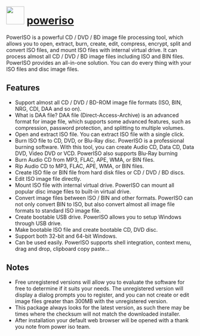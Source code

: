 # <img src="https://cdn.jsdelivr.net/gh/chocolatey-community/chocolatey-packages@c8d48758cdc18d43e6c1525824720377c8b9ba24/icons/poweriso.png" width="48" height="48"/> [poweriso](https://chocolatey.org/packages/poweriso)

PowerISO is a powerful CD / DVD / BD image file processing tool, which allows you to open, extract, burn, create, edit, compress, encrypt, split and convert ISO files, and mount ISO files with internal virtual drive. It can process almost all CD / DVD / BD image files including ISO and BIN files. PowerISO provides an all-in-one solution. You can do every thing with your ISO files and disc image files.

## Features

- Support almost all CD / DVD / BD-ROM image file formats (ISO, BIN, NRG, CDI, DAA and so on).
- What is DAA file? DAA file (Direct-Access-Archive) is an advanced format for image file, which supports some advanced features, such as compression, password protection, and splitting to multiple volumes.
- Open and extract ISO file. You can extract ISO file with a single click.
- Burn ISO file to CD, DVD, or Blu-Ray disc. PowerISO is a professional burning software. With this tool, you can create Audio CD, Data CD, Data DVD, Video DVD or VCD. PowerISO also supports Blu-Ray burning
- Burn Audio CD from MP3, FLAC, APE, WMA, or BIN files.
- Rip Audio CD to MP3, FLAC, APE, WMA, or BIN files.
- Create ISO file or BIN file from hard disk files or CD / DVD / BD discs.
- Edit ISO image file directly.
- Mount ISO file with internal virtual drive. PowerISO can mount all popular disc image files to built-in virtual drive.
- Convert image files between ISO / BIN and other formats. PowerISO can not only convert BIN to ISO, but also convert almost all image file formats to standard ISO image file.
- Create bootable USB drive. PowerISO allows you to setup Windows through USB drive.
- Make bootable ISO file and create bootable CD, DVD disc.
- Support both 32-bit and 64-bit Windows.
- Can be used easily. PowerISO supports shell integration, context menu, drag and drop, clipboard copy paste...

## Notes

- Free unregistered versions will allow you to evaluate the software for free to determine if it suits your needs. The unregistered version will display a dialog prompts you to register, and you can not create or edit image files greater than 300MB with the unregistered version.
- This package always looks for the latest version, as such there may be times where the checksum will not match the downloaded installer.
- After installation your default web browser will be opened with a thank you note from power iso team.

